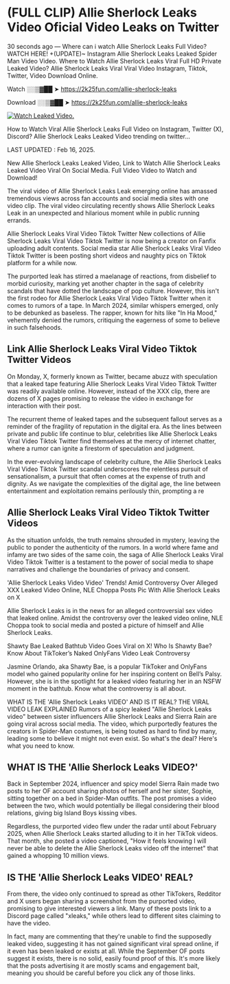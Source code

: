 # (FULL CLIP) Allie Sherlock Leaks Video Oficial Video Leaks on Twitter

30 seconds ago — Where can i watch Allie Sherlock Leaks Full Video? WATCH HERE! +(UPDATE)~ Instagram Allie Sherlock Leaks Leaked Spider Man Video Video. Where to Watch Allie Sherlock Leaks Viral Full HD Private Leaked Video? Allie Sherlock Leaks Viral Viral Video Instagram, Tiktok, Twitter, Video Download Online.

Watch ░░▒▓██ ➤ https://2k25fun.com/allie-sherlock-leaks

Download ░░▒▓██ ➤ https://2k25fun.com/allie-sherlock-leaks

[![Watch Leaked Video.](https://miro.medium.com/v2/resize:fit:828/format:webp/1*cilzJN44JGOrTw9NJCrNHA.gif "Watch Leaked Video")](https://2k25fun.com/allie-sherlock-leaks)

How to Watch Viral Allie Sherlock Leaks Full Video on Instagram, Twitter (X), Discord? Allie Sherlock Leaks Leaked Video trending on twitter...

LAST UPDATED : Feb 16, 2025.

New Allie Sherlock Leaks Leaked Video, Link to Watch Allie Sherlock Leaks Leaked Video Viral On Social Media. Full Video Video to Watch and Download!

The viral video of Allie Sherlock Leaks Leak emerging online has amassed tremendous views across fan accounts and social media sites with one video clip. The viral video circulating recently shows Allie Sherlock Leaks Leak in an unexpected and hilarious moment while in public running errands.

Allie Sherlock Leaks Viral Video Tiktok Twitter New collections of Allie Sherlock Leaks Viral Video Tiktok Twitter is now being a creator on Fanfix uploading adult contents. Social media star Allie Sherlock Leaks Viral Video Tiktok Twitter is been posting short videos and naughty pics on Tiktok platform for a while now.

The purported leak has stirred a maelanage of reactions, from disbelief to morbid curiosity, marking yet another chapter in the saga of celebrity scandals that have dotted the landscape of pop culture. However, this isn't the first rodeo for Allie Sherlock Leaks Viral Video Tiktok Twitter when it comes to rumors of a tape. In March 2024, similar whispers emerged, only to be debunked as baseless. The rapper, known for hits like "In Ha Mood," vehemently denied the rumors, critiquing the eagerness of some to believe in such falsehoods.

## Link Allie Sherlock Leaks Viral Video Tiktok Twitter Videos

On Monday, X, formerly known as Twitter, became abuzz with speculation that a leaked tape featuring Allie Sherlock Leaks Viral Video Tiktok Twitter was readily available online. However, instead of the XXX clip, there are dozens of X pages promising to release the video in exchange for interaction with their post.

The recurrent theme of leaked tapes and the subsequent fallout serves as a reminder of the fragility of reputation in the digital era. As the lines between private and public life continue to blur, celebrities like Allie Sherlock Leaks Viral Video Tiktok Twitter find themselves at the mercy of internet chatter, where a rumor can ignite a firestorm of speculation and judgment.

In the ever-evolving landscape of celebrity culture, the Allie Sherlock Leaks Viral Video Tiktok Twitter scandal underscores the relentless pursuit of sensationalism, a pursuit that often comes at the expense of truth and dignity. As we navigate the complexities of the digital age, the line between entertainment and exploitation remains perilously thin, prompting a re

##  Allie Sherlock Leaks Viral Video Tiktok Twitter Videos

As the situation unfolds, the truth remains shrouded in mystery, leaving the public to ponder the authenticity of the rumors. In a world where fame and infamy are two sides of the same coin, the saga of Allie Sherlock Leaks Viral Video Tiktok Twitter is a testament to the power of social media to shape narratives and challenge the boundaries of privacy and consent.

'Allie Sherlock Leaks Video Video' Trends! Amid Controversy Over Alleged XXX Leaked Video Online, NLE Choppa Posts Pic With Allie Sherlock Leaks on X

Allie Sherlock Leaks is in the news for an alleged controversial sex video that leaked online. Amidst the controversy over the leaked video online, NLE Choppa took to social media and posted a picture of himself and Allie Sherlock Leaks.

Shawty Bae Leaked Bathtub Video Goes Viral on X! Who Is Shawty Bae? Know About TikToker’s Naked OnlyFans Video Leak Controversy

Jasmine Orlando, aka Shawty Bae, is a popular TikToker and OnlyFans model who gained popularity online for her inspiring content on Bell’s Palsy. However, she is in the spotlight for a leaked video featuring her in an NSFW moment in the bathtub. Know what the controversy is all about.

WHAT IS THE 'Allie Sherlock Leaks VIDEO' AND IS IT REAL? THE VIRAL VIDEO LEAK EXPLAINED Rumors of a spicy leaked "Allie Sherlock Leaks video" between sister influencers Allie Sherlock Leaks and Sierra Rain are going viral across social media. The video, which purportedly features the creators in Spider-Man costumes, is being touted as hard to find by many, leading some to believe it might not even exist. So what's the deal? Here's what you need to know.

## WHAT IS THE 'Allie Sherlock Leaks VIDEO?'

Back in September 2024, influencer and spicy model Sierra Rain made two posts to her OF account sharing photos of herself and her sister, Sophie, sitting together on a bed in Spider-Man outfits. The post promises a video between the two, which would potentially be illegal considering their blood relations, giving big Island Boys kissing vibes.

Regardless, the purported video flew under the radar until about February 2025, when Allie Sherlock Leaks started alluding to it in her TikTok videos. That month, she posted a video captioned, "How it feels knowing I will never be able to delete the Allie Sherlock Leaks video off the internet" that gained a whopping 10 million views.

## IS THE 'Allie Sherlock Leaks VIDEO' REAL?

From there, the video only continued to spread as other TikTokers, Redditor and X users began sharing a screenshot from the purported video, promising to give interested viewers a link. Many of these posts link to a Discord page called "xleaks," while others lead to different sites claiming to have the video.

In fact, many are commenting that they're unable to find the supposedly leaked video, suggesting it has not gained significant viral spread online, if it even has been leaked or exists at all. While the September OF posts suggest it exists, there is no solid, easily found proof of this. It's more likely that the posts advertising it are mostly scams and engagement bait, meaning you should be careful before you click any of those links.